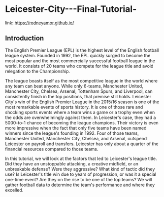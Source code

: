 # Leicester-City---Final-Tutorial-

link: https://rodneyamor.github.io/

## Introduction

The English Premier League (EPL) is the highest level of the English football league system. Founded in 1992, the EPL quickly surged to become the most popular and the most commercially successful football league in the world. It consists of 20 teams who compete for the league title and avoid relegation to the Championship.

The league boasts itself as the most competitive league in the world where any team can beat anyone. While only 6-teams, Manchester United, Manchester City, Chelsea, Arsenal, Tottenham Spurs, and Liverpool, can consistently finish in the top positions, that premise still holds. Leicester City's win of the English Premier League in the 2015/16 season is one of the most remarkable events of sports history. It is one of those rare and shocking sports events where a team wins a game or a trophy even when the odds are overwhelmingly against them. In Leicester's case, they had a 5000-to-1 chance of becoming the league champions. Their victory is even more impressive when the fact that only five teams have been named winners since the league's founding in 1992. Four of those teams, Manchester United, Manchester City, Chelsea, and Arsenal, outspend Leicester on payroll and transfers. Leicester has only about a quarter of the financial resources compared to those teams.

In this tutorial, we will look at the factors that led to Leicester's league title. Did they have an unstoppable attacking, a creative midfield, or an unbreakable defense? Were they aggressive? What kind of tactic did they use? Is Leicester's title win due to years of progression, or was it a special one-time event? Are they on the rise to be one of the top teams? We will gather football data to determine the team's performance and where they excelled.
